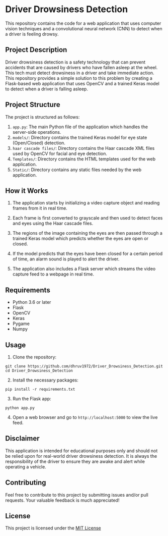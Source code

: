 # Driver Drowsiness Detection

This repository contains the code for a web application that uses computer vision techniques and a convolutional neural network (CNN) to detect when a driver is feeling drowsy.

## Project Description

Driver drowsiness detection is a safety technology that can prevent accidents that are caused by drivers who have fallen asleep at the wheel. This tech must detect drowsiness in a driver and take immediate action. This repository provides a simple solution to this problem by creating a Flask-based web application that uses OpenCV and a trained Keras model to detect when a driver is falling asleep.

## Project Structure

The project is structured as follows:

1. `app.py`: The main Python file of the application which handles the server-side operations.
2. `models/`: Directory contains the trained Keras model for eye state (Open/Closed) detection.
3. `haar cascade files/`: Directory contains the Haar cascade XML files used by OpenCV for facial and eye detection.
4. `Templates/`: Directory contains the HTML templates used for the web application.
5. `Static/`: Directory contains any static files needed by the web application.

## How it Works

1. The application starts by initializing a video capture object and reading frames from it in real time.

2. Each frame is first converted to grayscale and then used to detect faces and eyes using the Haar cascade files.

3. The regions of the image containing the eyes are then passed through a trained Keras model which predicts whether the eyes are open or closed.

4. If the model predicts that the eyes have been closed for a certain period of time, an alarm sound is played to alert the driver.

5. The application also includes a Flask server which streams the video capture feed to a webpage in real time.

## Requirements

- Python 3.6 or later
- Flask
- OpenCV
- Keras
- Pygame
- Numpy

## Usage

1. Clone the repository:

```
git clone https://github.com/dhruv1972/Driver_Drowsiness_Detection.git
cd Driver_Drowsiness_Detection
```

2. Install the necessary packages:

```
pip install -r requirements.txt
```

3. Run the Flask app:

```
python app.py
```

4. Open a web browser and go to `http://localhost:5000` to view the live feed.

## Disclaimer

This application is intended for educational purposes only and should not be relied upon for real-world driver drowsiness detection. It is always the responsibility of the driver to ensure they are awake and alert while operating a vehicle.

## Contributing

Feel free to contribute to this project by submitting issues and/or pull requests. Your valuable feedback is much appreciated!

## License

This project is licensed under the [MIT License](https://github.com/dhruv1972/Driver_Drowsiness_Detection/LICENSE.md)
